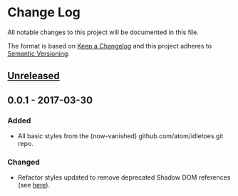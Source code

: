 # Change Log

All notable changes to this project will be documented in this file.

The format is based on [Keep a Changelog](http://keepachangelog.com/)
and this project adheres to [Semantic Versioning](http://semver.org/).

## [Unreleased]

## 0.0.1 - 2017-03-30
### Added
-   All basic styles from the (now-vanished) github.com/atom/idletoes.git repo.
### Changed
-   Refactor styles updated to remove deprecated Shadow DOM references (see [here](http://flight-manual.atom.io/shadow-dom/sections/removing-shadow-dom-styles/)).

[Unreleased]: https://github.com/allanjamesvestal/atom-idleDigits/compare/v0.0.1...HEAD
